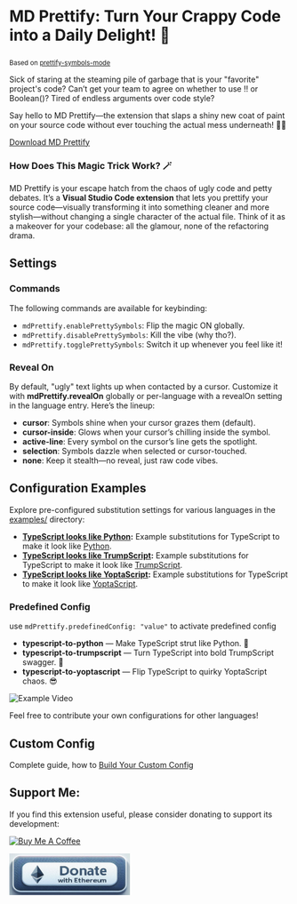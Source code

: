 # MD Prettify: Turn Your Crappy Code into a Daily Delight! 🎉
<sub>Based on [prettify-symbols-mode](https://github.com/siegebell/vsc-prettify-symbols-mode)</sub>

Sick of staring at the steaming pile of garbage that is your "favorite" project's code? 
Can’t get your team to agree on whether to use !! or Boolean()? 
Tired of endless arguments over code style? 


Say hello to MD Prettify—the extension that slaps a shiny new coat of paint on your source code without ever touching the actual mess underneath! 🎨✨
 
[Download MD Prettify](https://marketplace.visualstudio.com/items?itemName=drboria.md-prettify)

### How Does This Magic Trick Work? 🪄

MD Prettify is your escape hatch from the chaos of ugly code and petty debates. 
It’s a **Visual Studio Code extension** that lets you prettify your source code—visually transforming it into something cleaner and more stylish—without changing a single character of the actual file. 
Think of it as a makeover for your codebase: all the glamour, none of the refactoring drama.

## Settings

### Commands

The following commands are available for keybinding:
* `mdPrettify.enablePrettySymbols`: Flip the magic ON globally.
* `mdPrettify.disablePrettySymbols`: Kill the vibe (why tho?).
* `mdPrettify.togglePrettySymbols`: Switch it up whenever you feel like it!

### Reveal On

By default, "ugly" text lights up when contacted by a cursor. 
Customize it with **mdPrettify.revealOn** globally or per-language with a revealOn setting in the language entry. Here’s the lineup:

*  **cursor**: Symbols shine when your cursor grazes them (default).
*  **cursor-inside**: Glows when your cursor’s chilling inside the symbol.
*  **active-line**: Every symbol on the cursor’s line gets the spotlight.
*  **selection**: Symbols dazzle when selected or cursor-touched.
*  **none**: Keep it stealth—no reveal, just raw code vibes.

## Configuration Examples

Explore pre-configured substitution settings for various languages in the [examples/](./examples) directory:


*   **[TypeScript looks like Python](./examples/typescript-to-python.json):** Example substitutions for TypeScript to make it look like [Python](https://docs.python.org/3/tutorial/index.html).
*   **[TypeScript looks like TrumpScript](./examples/typescript-to-python.json):** Example substitutions for TypeScript to make it look like [TrumpScript](https://github.com/samshadwell/TrumpScript).
*   **[TypeScript looks like YoptaScript](./examples/typescript-to-yoptascript.json):** Example substitutions for TypeScript to make it look like [YoptaScript](https://github.com/samgozman/YoptaScript).

### Predefined Config
use ```mdPrettify.predefinedConfig: "value"``` to activate predefined config

* **typescript-to-python** — Make TypeScript strut like Python. 🐍
* **typescript-to-trumpscript** — Turn TypeScript into bold TrumpScript swagger. 🦁
* **typescript-to-yoptascript** — Flip TypeScript to quirky YoptaScript chaos. 😎

![Example Video](./examples/example.gif)

Feel free to contribute your own configurations for other languages!


## Custom Config

Complete guide, how to [Build Your Custom Config](./examples/custom-config.md)

## Support Me:

If you find this extension useful, please consider donating to support its development:

<a href="https://www.buymeacoffee.com/miki_du" target="_blank"><img src="https://cdn.buymeacoffee.com/buttons/v2/default-yellow.png" alt="Buy Me A Coffee" style="height: 60px !important;width: 217px !important;" ></a>

<a href="https://etherscan.io/address/0x1A3471C0Fa1b8512b5423d3Bd715560639AF04Ea" target="_blank"><img src="img/eth.png" alt="Donate with Ethereum" style="height: 75px !important;width: 217px !important;" ></a>
